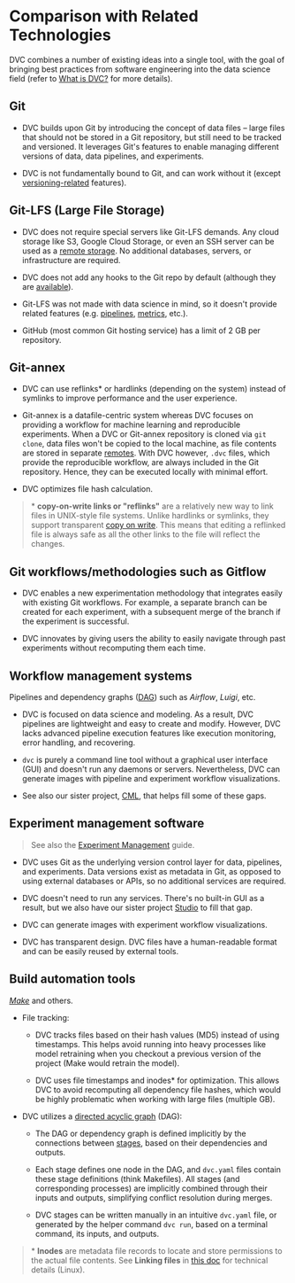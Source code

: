 # Comparison with Related Technologies

DVC combines a number of existing ideas into a single tool, with the goal of
bringing best practices from software engineering into the data science field
(refer to [What is DVC?](/doc/user-guide/what-is-dvc) for more details).

## Git

- DVC builds upon Git by introducing the concept of data files – large files
  that should not be stored in a Git repository, but still need to be tracked
  and versioned. It leverages Git's features to enable managing different
  versions of data, data pipelines, and experiments.

- DVC is not fundamentally bound to Git, and can work without it (except
  [versioning-related](/doc/use-cases/versioning-data-and-model-files)
  features).

## Git-LFS (Large File Storage)

- DVC does not require special servers like Git-LFS demands. Any cloud storage
  like S3, Google Cloud Storage, or even an SSH server can be used as a
  [remote storage](/doc/command-reference/remote). No additional databases,
  servers, or infrastructure are required.

- DVC does not add any hooks to the Git repo by default (although they are
  [available](/doc/command-reference/install)).

- Git-LFS was not made with data science in mind, so it doesn't provide related
  features (e.g. [pipelines](/doc/command-reference/dag),
  [metrics](/doc/command-reference/metrics), etc.).

- GitHub (most common Git hosting service) has a limit of 2 GB per repository.

## Git-annex

- DVC can use reflinks\* or hardlinks (depending on the system) instead of
  symlinks to improve performance and the user experience.

- Git-annex is a datafile-centric system whereas DVC focuses on providing a
  workflow for machine learning and reproducible experiments. When a DVC or
  Git-annex repository is cloned via `git clone`, data files won't be copied to
  the local machine, as file contents are stored in separate
  [remotes](/doc/command-reference/remote). With DVC however, `.dvc` files,
  which provide the reproducible workflow, are always included in the Git
  repository. Hence, they can be executed locally with minimal effort.

- DVC optimizes file hash calculation.

> \* **copy-on-write links or "reflinks"** are a relatively new way to link
> files in UNIX-style file systems. Unlike hardlinks or symlinks, they support
> transparent [copy on write](https://en.wikipedia.org/wiki/Copy-on-write). This
> means that editing a reflinked file is always safe as all the other links to
> the file will reflect the changes.

## Git workflows/methodologies such as Gitflow

- DVC enables a new experimentation methodology that integrates easily with
  existing Git workflows. For example, a separate branch can be created for each
  experiment, with a subsequent merge of the branch if the experiment is
  successful.

- DVC innovates by giving users the ability to easily navigate through past
  experiments without recomputing them each time.

## Workflow management systems

Pipelines and dependency graphs
([DAG](https://en.wikipedia.org/wiki/Directed_acyclic_graph)) such as _Airflow_,
_Luigi_, etc.

- DVC is focused on data science and modeling. As a result, DVC pipelines are
  lightweight and easy to create and modify. However, DVC lacks advanced
  pipeline execution features like execution monitoring, error handling, and
  recovering.

- `dvc` is purely a command line tool without a graphical user interface (GUI)
  and doesn't run any daemons or servers. Nevertheless, DVC can generate images
  with pipeline and experiment workflow visualizations.

- See also our sister project, [CML](https://cml.dev/), that helps fill some of
  these gaps.

## Experiment management software

> See also the [Experiment Management](/doc/user-guide/experiment-management)
> guide.

- DVC uses Git as the underlying version control layer for data, pipelines, and
  experiments. Data versions exist as metadata in Git, as opposed to using
  external databases or APIs, so no additional services are required.

- DVC doesn't need to run any services. There's no built-in GUI as a result, but 
  we also have our sister project [Studio](/doc/studio) to fill that gap.

- DVC can generate images with experiment workflow visualizations.

- DVC has transparent design. <abbr>DVC files</abbr> have a human-readable
  format and can be easily reused by external tools.

## Build automation tools

[_Make_](https://www.gnu.org/software/make/) and others.

- File tracking:

  - DVC tracks files based on their hash values (MD5) instead of using
    timestamps. This helps avoid running into heavy processes like model
    retraining when you checkout a previous version of the project (Make would
    retrain the model).

  - DVC uses file timestamps and inodes\* for optimization. This allows DVC to
    avoid recomputing all dependency file hashes, which would be highly
    problematic when working with large files (multiple GB).

- DVC utilizes a
  [directed acyclic graph](https://en.wikipedia.org/wiki/Directed_acyclic_graph)
  (DAG):

  - The DAG or dependency graph is defined implicitly by the connections between
    [stages](/doc/command-reference/run), based on their
    <abbr>dependencies</abbr> and <abbr>outputs</abbr>.

  - Each stage defines one node in the DAG, and `dvc.yaml` files contain these
    stage definitions (think Makefiles). All stages (and corresponding
    processes) are implicitly combined through their inputs and outputs,
    simplifying conflict resolution during merges.

  - DVC stages can be written manually in an intuitive `dvc.yaml` file, or
    generated by the helper command `dvc run`, based on a terminal command, its
    inputs, and outputs.

> \* **Inodes** are metadata file records to locate and store permissions to the
> actual file contents. See **Linking files** in
> [this doc](http://www.tldp.org/LDP/intro-linux/html/sect_03_03.html) for
> technical details (Linux).
